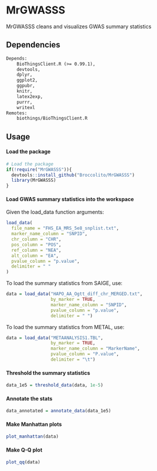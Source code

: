 # MrGWASSS
MrGWASSS cleans and visualizes GWAS summary statistics



## Dependencies

```txt
Depends: 
    BioThingsClient.R (>= 0.99.1),
    devtools,
    dplyr,
    ggplot2,
    ggpubr,
    knitr,
    latex2exp,
    purrr,
    writexl
Remotes:  
    biothings/BioThingsClient.R
```



## Usage

#### Load the package

```R
# Load the package
if(!require("MrGWASSS")){
  devtools::install_github("Broccolito/MrGWASSS")
  library(MrGWASSS)
}
```



#### Load GWAS summary statistics into the workspace

Given the load_data function arguments:

```R
load_data(
  file_name = "FHS_EA_MRS_5e8_snplist.txt",
  marker_name_column = "SNPID",
  chr_column = "CHR",
  pos_column = "POS",
  ref_column = "NEA",
  alt_column = "EA",
  pvalue_column = "p.value",
  delimiter = " "
)
```



To load the summary statistics from SAIGE, use:

```R
data = load_data("HAPO_AA_Ogtt_diff_chr_MERGED.txt", 
                 by_marker = TRUE, 
                 marker_name_column = "SNPID", 
                 pvalue_column = "p.value", 
                 delimiter = " ")
```



To load the summary statistics from METAL, use:

```R
data = load_data("METAANALYSIS1.TBL",
                 by_marker = TRUE,
                 marker_name_column = "MarkerName",
                 pvalue_column = "P.value",
                 delimiter = "\t")
```



#### Threshold the summary statistics

```R
data_1e5 = threshold_data(data, 1e-5)
```



#### Annotate the stats

```R
data_annotated = annotate_data(data_1e5)
```



#### Make Manhattan plots

```R
plot_manhattan(data)
```



#### Make Q-Q plot

```R
plot_qq(data)
```


